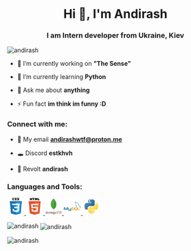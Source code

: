 <h1 align="center">Hi 👋, I'm Andirash</h1>
<h3 align="center">I am Intern developer from Ukraine, Kiev</h3>

<p align="left"> <img src="https://komarev.com/ghpvc/?username=andirash&label=Profile%20views&color=0e75b6&style=flat" alt="andirash" /> </p>

- 🔭 I’m currently working on **"The Sense"**

- 🌱 I’m currently learning **Python**

- 💬 Ask me about **anything**

- ⚡ Fun fact **im think im funny :D**

<h3 align="left">Connect with me:</h3>

- 💫 My email **andirashwtf@proton.me**

- 🕳 Discord **estkhvh**

- 💬 Revolt **andirash**
<p align="left">
</p>

<h3 align="left">Languages and Tools:</h3>
<p align="left"> <a href="https://www.w3schools.com/css/" target="_blank" rel="noreferrer"> <img src="https://raw.githubusercontent.com/devicons/devicon/master/icons/css3/css3-original-wordmark.svg" alt="css3" width="40" height="40"/> </a> <a href="https://www.w3.org/html/" target="_blank" rel="noreferrer"> <img src="https://raw.githubusercontent.com/devicons/devicon/master/icons/html5/html5-original-wordmark.svg" alt="html5" width="40" height="40"/> </a> <a href="https://www.mongodb.com/" target="_blank" rel="noreferrer"> <img src="https://raw.githubusercontent.com/devicons/devicon/master/icons/mongodb/mongodb-original-wordmark.svg" alt="mongodb" width="40" height="40"/> </a> <a href="https://www.mysql.com/" target="_blank" rel="noreferrer"> <img src="https://raw.githubusercontent.com/devicons/devicon/master/icons/mysql/mysql-original-wordmark.svg" alt="mysql" width="40" height="40"/> </a> <a href="https://www.python.org" target="_blank" rel="noreferrer"> <img src="https://raw.githubusercontent.com/devicons/devicon/master/icons/python/python-original.svg" alt="python" width="40" height="40"/> </a> </p>

<p><img align="left" src="https://github-readme-stats.vercel.app/api/top-langs?username=andirash&show_icons=true&locale=en&layout=compact" alt="andirash" /></p>

<p>&nbsp;<img align="center" src="https://github-readme-stats.vercel.app/api?username=andirash&show_icons=true&locale=en" alt="andirash" /></p>

<p><img align="center" src="https://github-readme-streak-stats.herokuapp.com/?user=andirash&" alt="andirash" /></p>
